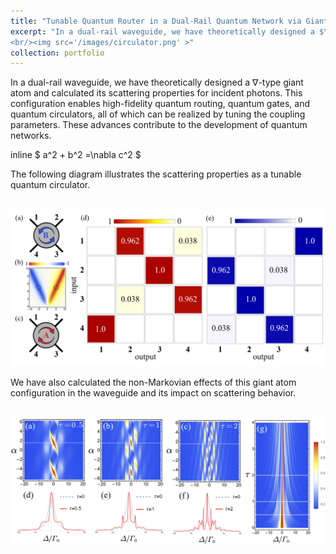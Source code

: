 ```yaml
---
title: "Tunable Quantum Router in a Dual-Rail Quantum Network via Giant Atom"
excerpt: "In a dual-rail waveguide, we have theoretically designed a $\nabla$-type giant atom and calculated its scattering properties for incident photons. This configuration enables high-fidelity quantum routing, quantum gates, and quantum circulators, all of which can be realized by tuning the coupling parameters. These advances contribute to the development of quantum networks.
<br/><img src='/images/circulator.png' >"
collection: portfolio
---
```

In a dual-rail waveguide, we have theoretically designed a $`\nabla`$-type giant atom and calculated its scattering properties for incident photons. This configuration enables high-fidelity quantum routing, quantum gates, and quantum circulators, all of which can be realized by tuning the coupling parameters. These advances contribute to the development of quantum networks.

inline $ a^2 + b^2 =\nabla c^2 $

The following diagram illustrates the scattering properties as a tunable quantum circulator.

<br/><img src='/images/circulator.png' >

We have also calculated the non-Markovian effects of this giant atom configuration in the waveguide and its impact on scattering behavior.

<br/><img src='/images/nonmarkovin.png' >